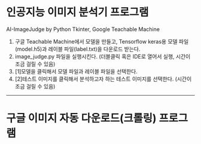 # 인공지능 이미지 분석기 프로그램
AI-ImageJudge by Python Tkinter, Google Teachable Machine

1) 구글 Teachable Machine에서 모델을 만들고, Tensorflow keras용 모델 파일(model.h5)과 레이블 파일(label.txt)을 다운로드 받는다. 
2) image_judge.py 파일을 실행시킨다. (더블클릭 혹은 IDE로 열어서 실행, 시간이 조금 걸릴 수 있음)
3) [1]모델을 클릭해서 모델 파일과 레이블 파일을 선택한다.
4) [2]테스트 이미지를 클릭해서 분석하고자 하는 테스트 이미지를 선택한다. (시간이 조금 걸릴 수 있음)
---

# 구글 이미지 자동 다운로드(크롤링) 프로그램

